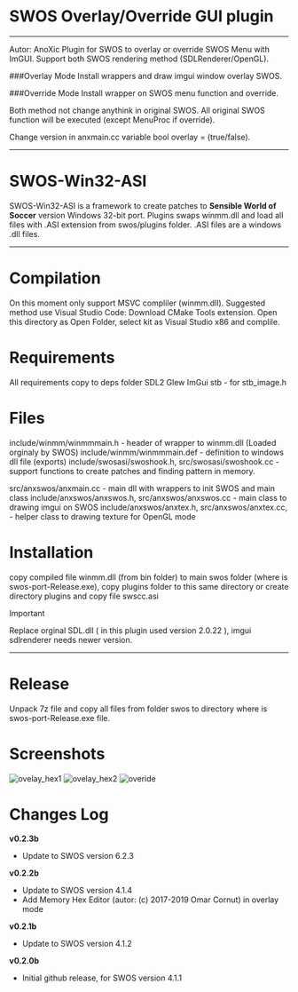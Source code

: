 # SWOS Overlay/Override GUI plugin
---
Autor: AnoXic
Plugin for SWOS to overlay or override SWOS Menu with ImGUI.
Support both SWOS rendering method (SDLRenderer/OpenGL).

###Overlay Mode
Install wrappers and draw imgui window overlay SWOS.

###Override Mode
Install wrapper on SWOS menu function and override.

Both method not change anythink in original SWOS.
All original SWOS function will be executed (except MenuProc if override).

Change version in anxmain.cc variable bool overlay = (true/false).

---
# SWOS-Win32-ASI
SWOS-Win32-ASI is a framework to create patches to **Sensible World of Soccer** version Windows 32-bit port.
Plugins swaps winmm.dll and load all files with .ASI extension from swos/plugins folder.
.ASI files are a windows .dll files.

----
# Compilation
On this moment only support MSVC compliler (winmm.dll). 
Suggested method use Visual Studio Code:
Download CMake Tools extension.
Open this directory as Open Folder, select kit as Visual Studio x86 and complile.

# Requirements
All requirements copy to deps folder
SDL2
Glew
ImGui
stb - for stb_image.h

# Files
include/winmm/winmmmain.h - header of wrapper to winmm.dll (Loaded orginaly by SWOS)
include/winmm/winmmmain.def - definition to windows dll file (exports)
include/swosasi/swoshook.h,
src/swosasi/swoshook.cc - support functions to create patches and finding pattern in memory.

src/anxswos/anxmain.cc - main dll with wrappers to init SWOS and main class
include/anxswos/anxswos.h,
src/anxswos/anxswos.cc - main class to drawing imgui on SWOS
include/anxswos/anxtex.h,
src/anxswos/anxtex.cc, - helper class to drawing texture for OpenGL mode

# Installation
copy compiled file winmm.dll (from bin folder) to main swos folder (where is swos-port-Release.exe),
copy plugins folder to this same directory or create directory plugins and copy file swscc.asi

> [!IMPORTANT]
> Replace orginal SDL.dll ( in this plugin used version 2.0.22 ), imgui sdlrenderer needs newer version.
---
# Release
Unpack 7z file and copy all files from folder swos to directory where is swos-port-Release.exe file.

# Screenshots
![ovelay_hex1](https://user-images.githubusercontent.com/24848605/183255400-224f2be8-ae31-440b-b645-8e9bf67f6ef9.png)
![ovelay_hex2](https://user-images.githubusercontent.com/24848605/183255402-d0149ca5-3cce-460f-9b8a-0dce109e28e9.png)
![overide](https://user-images.githubusercontent.com/24848605/183255403-ec658e71-731b-4481-aa7f-55f936b2f4d3.png)

# Changes Log
**v0.2.3b**
- Update to SWOS version 6.2.3
  
**v0.2.2b**
- Update to SWOS version 4.1.4
- Add Memory Hex Editor (autor: (c) 2017-2019 Omar Cornut) in overlay mode
  
**v0.2.1b**
- Update to SWOS version 4.1.2
  
**v0.2.0b**
- Initial github release, for SWOS version 4.1.1
